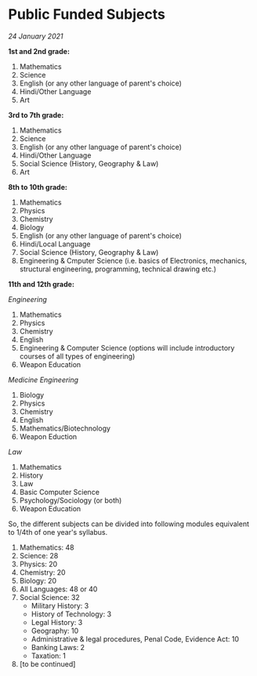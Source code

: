 # Public Funded Subjects

*24 January 2021*

**1st and 2nd grade:**

<ol>
<li> Mathematics
<li> Science
<li> English (or any other language of parent's choice)
<li> Hindi/Other Language
<li> Art
</ol>

**3rd to 7th grade:**

<ol>
<li> Mathematics
<li> Science
<li> English (or any other language of parent's choice)
<li> Hindi/Other Language
<li> Social Science (History, Geography & Law)
<li> Art
</ol>

**8th to 10th grade:**

<ol>
<li> Mathematics
<li> Physics
<li> Chemistry
<li> Biology
<li> English (or any other language of parent's choice)
<li> Hindi/Local Language
<li> Social Science (History, Geography & Law)
<li> Engineering & Cmputer Science (i.e. basics of Electronics, mechanics, structural engineering, programming, technical drawing etc.)
</ol>

**11th and 12th grade:**

*Engineering*
<ol>
<li> Mathematics
<li> Physics
<li> Chemistry
<li> English
<li> Engineering & Computer Science (options will include introductory courses of all types of engineering)
<li> Weapon Education
</ol>

*Medicine*
*Engineering*
<ol>
<li> Biology
<li> Physics
<li> Chemistry
<li> English
<li> Mathematics/Biotechnology
<li> Weapon Eduction
</ol>

*Law*
<ol>
<li> Mathematics
<li> History
<li> Law
<li> Basic Computer Science
<li> Psychology/Sociology (or both)
<li> Weapon Education
</ol>

So, the different subjects can be divided into following modules equivalent to 1/4th of one year's syllabus.

<ol>
<li> Mathematics: 48
<li> Science: 28
<li> Physics: 20
<li> Chemistry: 20
<li> Biology: 20
<li> All Languages: 48 or 40
<li> Social Science: 32
<ul>
<li> Military History: 3
<li> History of Technology: 3
<li> Legal History: 3
<li> Geography: 10
<li> Administrative & legal procedures, Penal Code, Evidence Act: 10
<li> Banking Laws: 2
<li> Taxation: 1
</ul>
<li> [to be continued]
</ol>
